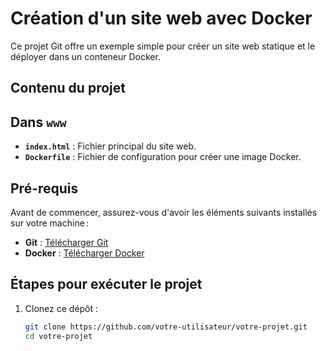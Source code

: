 # Création d'un site web avec Docker

Ce projet Git offre un exemple simple pour créer un site web statique et le déployer dans un conteneur Docker.

## Contenu du projet
## Dans **`www`**
- **`index.html`** : Fichier principal du site web.
- **`Dockerfile`** : Fichier de configuration pour créer une image Docker.

## Pré-requis

Avant de commencer, assurez-vous d'avoir les éléments suivants installés sur votre machine :
- **Git** : [Télécharger Git](https://git-scm.com/)
- **Docker** : [Télécharger Docker](https://www.docker.com/)

## Étapes pour exécuter le projet

1. Clonez ce dépôt :
   ```bash
   git clone https://github.com/votre-utilisateur/votre-projet.git
   cd votre-projet
